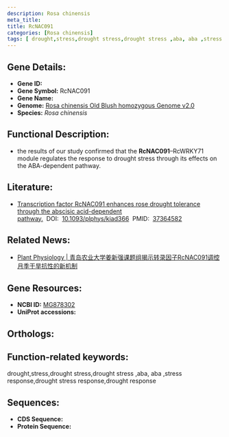 ```yaml
---
description: Rosa chinensis
meta_title:
title: RcNAC091
categories: [Rosa chinensis]
tags: [ drought,stress,drought stress,drought stress ,aba, aba ,stress response,drought stress response,drought response ]
---
```


## Gene Details:
- **Gene ID:**	[]()
- **Gene Symbol:** RcNAC091
- **Gene Name:** 
- **Genome:** [Rosa chinensis Old Blush homozygous Genome v2.0]()
- **Species:** *Rosa chinensis*

## Functional Description:
   -  the results of our study confirmed that the **RcNAC091**–RcWRKY71 module regulates the response to drought stress through its effects on the ABA-dependent pathway.

## Literature:
   - [Transcription factor RcNAC091 enhances rose drought tolerance through the abscisic acid-dependent pathway.]( https://academic.oup.com/plphys/article/193/2/1695/7207985?login=true)&nbsp;&nbsp;DOI:&nbsp;&nbsp;[10.1093/plphys/kiad366](https://academic.oup.com/plphys/article/193/2/1695/7207985?login=true)&nbsp;&nbsp;PMID:&nbsp;&nbsp;[37364582](https://pubmed.ncbi.nlm.nih.gov/37364582/)

## Related News:
   - [Plant Physiology | 青岛农业大学姜新强课题组揭示转录因子RcNAC091调控月季干旱抗性的新机制](https://mp.weixin.qq.com/s/VVNTk3RJztjzcvQvHtOpkw)

## Gene Resources:
- **NCBI ID:** [MG878302](https://www.ncbi.nlm.nih.gov/gene/?term=MG878302)
- **UniProt accessions:** [](https://www.uniprot.org/uniprotkb//entry)

## Orthologs:


## Function-related keywords:
drought,stress,drought stress,drought stress ,aba, aba ,stress response,drought stress response,drought response

## Sequences:
- **CDS Sequence:**
- **Protein Sequence:**
